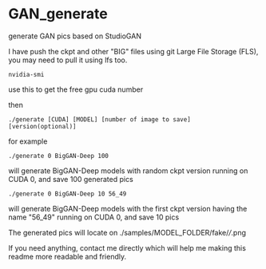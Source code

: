 # GAN_generate
generate GAN pics based on StudioGAN

I have push the ckpt and other "BIG" files using git Large File Storage (FLS), you may need to pull it using lfs too.

```
nvidia-smi
```
use this to get the free gpu cuda number

then
```
./generate [CUDA] [MODEL] [number of image to save] [version(optional)]
```
for example
```
./generate 0 BigGAN-Deep 100
```
will generate BigGAN-Deep models with random ckpt version running on CUDA 0, and save 100 generated pics

```
./generate 0 BigGAN-Deep 10 56_49
```
will generate BigGAN-Deep models with the first ckpt version having the name "56_49" running on CUDA 0, and save 10 pics

The generated pics will locate on ./samples/MODEL_FOLDER/fake/*/*.png

If you need anything, contact me directly which will help me making this readme more readable and friendly.
